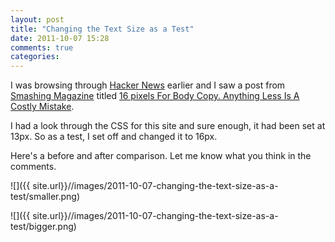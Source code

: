 ```yaml
---
layout: post
title: "Changing the Text Size as a Test"
date: 2011-10-07 15:28
comments: true
categories: 
---
```

I was browsing through [Hacker News](http://http://news.ycombinator.com/)
earlier and I saw a post from [Smashing Magazine](http://www.smashingmagazine.com)
titled [16 pixels For Body Copy. Anything Less Is A Costly Mistake](http://www.smashingmagazine.com/2011/10/07/16-pixels-body-copy-anything-less-costly-mistake/).

I had a look through the CSS for this site and sure enough, it had been set 
at 13px. So as a test, I set off and changed it to 16px.

<!--more-->

Here's a before and after comparison. Let me know what you think in the
comments.

![]({{ site.url}}//images/2011-10-07-changing-the-text-size-as-a-test/smaller.png)

![]({{ site.url}}//images/2011-10-07-changing-the-text-size-as-a-test/bigger.png)
